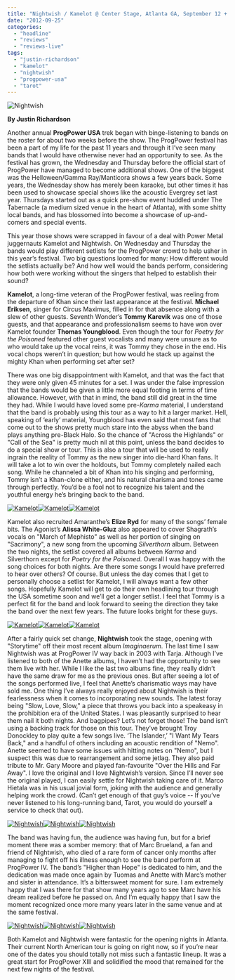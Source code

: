 ```yaml
---
title: "Nightwish / Kamelot @ Center Stage, Atlanta GA, September 12 + 13, 2012"
date: "2012-09-25"
categories: 
  - "headline"
  - "reviews"
  - "reviews-live"
tags: 
  - "justin-richardson"
  - "kamelot"
  - "nightwish"
  - "progpower-usa"
  - "tarot"
---
```


![Nightwish](http://www.hellbound.ca/wp-content/uploads/2012/09/nightwish_01-590x393.jpg "Nightwish")

**By Justin Richardson**

Another annual **ProgPower USA** trek began with binge-listening to bands on the roster for about two weeks before the show. The ProgPower festival has been a part of my life for the past 11 years and through it I’ve seen many bands that I would have otherwise never had an opportunity to see. As the festival has grown, the Wednesday and Thursday before the official start of ProgPower have managed to become additional shows. One of the biggest was the Helloween/Gamma Ray/Manticora shows a few years back. Some years, the Wednesday show has merely been karaoke, but other times it has been used to showcase special shows like the acoustic Evergrey set last year. Thursdays started out as a quick pre-show event huddled under The Tabernacle (a medium sized venue in the heart of Atlanta), with some shitty local bands, and has blossomed into become a showcase of up-and-comers and special events.

This year those shows were scrapped in favour of a deal with Power Metal juggernauts Kamelot and Nightwish. On Wednesday and Thursday the bands would play different setlists for the ProgPower crowd to help usher in this year’s festival. Two big questions loomed for many: How different would the setlists actually be? And how well would the bands perform, considering how both were working without the singers that helped to establish their sound?

**Kamelot**, a long-time veteran of the ProgPower festival, was reeling from the departure of Khan since their last appearance at the festival. **Michael Eriksen**, singer for Circus Maximus, filled in for that absence along with a slew of other guests. Seventh Wonder’s **Tommy Karevik** was one of those guests, and that appearance and professionalism seems to have won over Kamelot founder **Thomas Youngblood**. Even though the tour for _Poetry for the Poisoned_ featured other guest vocalists and many were unsure as to who would take up the vocal reins, it was Tommy they chose in the end. His vocal chops weren’t in question; but how would he stack up against the mighty Khan when performing set after set?

There was one big disappointment with Kamelot, and that was the fact that they were only given 45 minutes for a set. I was under the false impression that the bands would be given a little more equal footing in terms of time allowance. However, with that in mind, the band still did great in the time they had. While I would have loved some pre-_Karma_ material, I understand that the band is probably using this tour as a way to hit a larger market. Hell, speaking of ‘early’ material, Youngblood has even said that most fans that come out to the shows pretty much stare into the abyss when the band plays anything pre-Black Halo. So the chance of "Across the Highlands" or "Call of the Sea" is pretty much nil at this point, unless the band decides to do a special show or tour. This is also a tour that will be used to really ingrain the reality of Tommy as the new singer into die-hard Khan fans. It will take a lot to win over the holdouts, but Tommy completely nailed each song. While he channeled a bit of Khan into his singing and performing, Tommy isn’t a Khan-clone either, and his natural charisma and tones came through perfectly. You’d be a fool not to recognize his talent and the youthful energy he’s bringing back to the band.

[![Kamelot](http://www.hellbound.ca/wp-content/uploads/2012/09/kamelot_01-182x182.jpg "Kamelot")](http://www.hellbound.ca/wp-content/uploads/2012/09/kamelot_01.jpg)[![Kamelot](http://www.hellbound.ca/wp-content/uploads/2012/09/kamelot_02-182x182.jpg "Kamelot")](http://www.hellbound.ca/wp-content/uploads/2012/09/kamelot_02.jpg)[![Kamelot](http://www.hellbound.ca/wp-content/uploads/2012/09/kamelot_06-182x182.jpg "Kamelot")](http://www.hellbound.ca/wp-content/uploads/2012/09/kamelot_06.jpg)

Kamelot also recruited Amaranthe’s **Elize Ryd** for many of the songs’ female bits. The Agonist’s **Alissa White-Gluz** also appeared to cover Shagrath’s vocals on "March of Mephisto" as well as her portion of singing on "Sacrimony", a new song from the upcoming _Silverthorn_ album. Between the two nights, the setlist covered all albums between _Karma_ and Silverthorn except for _Poetry for the Poisoned_. Overall I was happy with the song choices for both nights. Are there some songs I would have preferred to hear over others? Of course. But unless the day comes that I get to personally choose a setlist for Kamelot, I will always want a few other songs. Hopefully Kamelot will get to do their own headlining tour through the USA sometime soon and we’ll get a longer setlist. I feel that Tommy is a perfect fit for the band and look forward to seeing the direction they take the band over the next few years. The future looks bright for these guys.

[![Kamelot](http://www.hellbound.ca/wp-content/uploads/2012/09/kamelot_03-182x182.jpg "Kamelot")](http://www.hellbound.ca/wp-content/uploads/2012/09/kamelot_03.jpg)[![Kamelot](http://www.hellbound.ca/wp-content/uploads/2012/09/kamelot_05-182x182.jpg "Kamelot")](http://www.hellbound.ca/wp-content/uploads/2012/09/kamelot_05.jpg)[![Kamelot](http://www.hellbound.ca/wp-content/uploads/2012/09/kamelot_04-182x182.jpg "Kamelot")](http://www.hellbound.ca/wp-content/uploads/2012/09/kamelot_04.jpg)

After a fairly quick set change, **Nightwish** took the stage, opening with "Storytime" off their most recent album _Imaginaerum_. The last time I saw Nightwish was at ProgPower IV way back in 2003 with Tarja. Although I’ve listened to both of the Anette albums, I haven’t had the opportunity to see them live with her. While I like the last two albums fine, they really didn’t have the same draw for me as the previous ones. But after seeing a lot of the songs performed live, I feel that Anette’s charismatic ways may have sold me. One thing I’ve always really enjoyed about Nightwish is their fearlessness when it comes to incorporating new sounds. The latest foray being "Slow, Love, Slow," a piece that throws you back into a speakeasy in the prohibition era of the United States. I was pleasantly surprised to hear them nail it both nights. And bagpipes? Let’s not forget those! The band isn’t using a backing track for those on this tour. They’ve brought Troy Donockley to play quite a few songs live. ‘The Islander,’ "I Want My Tears Back," and a handful of others including an acoustic rendition of "Nemo". Anette seemed to have some issues with hitting notes on "Nemo", but I suspect this was due to rearrangement and some jetlag. They also paid tribute to Mr. Gary Moore and played fan-favourite "Over the Hills and Far Away". I love the original and I love Nightwish’s version. Since I’ll never see the original played, I can easily settle for Nightwish taking care of it. Marco Hietala was in his usual jovial form, joking with the audience and generally helping work the crowd. (Can’t get enough of that guy’s voice -- If you’ve never listened to his long-running band, Tarot, you would do yourself a service to check that out).

[![Nightwish](http://www.hellbound.ca/wp-content/uploads/2012/09/nightwish_02-182x182.jpg "Nightwish")](http://www.hellbound.ca/wp-content/uploads/2012/09/nightwish_02.jpg)[![Nightwish](http://www.hellbound.ca/wp-content/uploads/2012/09/nightwish_05-182x182.jpg "Nightwish")](http://www.hellbound.ca/wp-content/uploads/2012/09/nightwish_05.jpg)[![Nightwish](http://www.hellbound.ca/wp-content/uploads/2012/09/nightwish_03-182x182.jpg "Nightwish")](http://www.hellbound.ca/wp-content/uploads/2012/09/nightwish_03.jpg)

The band was having fun, the audience was having fun, but for a brief moment there was a somber memory: that of Marc Brueland, a fan and friend of Nightwish, who died of a rare form of cancer only months after managing to fight off his illness enough to see the band perform at ProgPower IV. The band’s "Higher than Hope" is dedicated to him, and the dedication was made once again by Tuomas and Anette with Marc’s mother and sister in attendance. It’s a bittersweet moment for sure. I am extremely happy that I was there for that show many years ago to see Marc have his dream realized before he passed on. And I’m equally happy that I saw the moment recognized once more many years later in the same venue and at the same festival.

[![Nightwish](http://www.hellbound.ca/wp-content/uploads/2012/09/nightwish_06-182x182.jpg "Nightwish")](http://www.hellbound.ca/wp-content/uploads/2012/09/nightwish_06.jpg)[![Nightwish](http://www.hellbound.ca/wp-content/uploads/2012/09/nightwish_07-182x182.jpg "Nightwish")](http://www.hellbound.ca/wp-content/uploads/2012/09/nightwish_07.jpg)[![Nightwish](http://www.hellbound.ca/wp-content/uploads/2012/09/nightwish_08-182x182.jpg "Nightwish")](http://www.hellbound.ca/wp-content/uploads/2012/09/nightwish_08.jpg)

Both Kamelot and Nightwish were fantastic for the opening nights in Atlanta. Their current North American tour is going on right now, so if you’re near one of the dates you should totally not miss such a fantastic lineup. It was a great start for ProgPower XIII and solidified the mood that remained for the next few nights of the festival.
